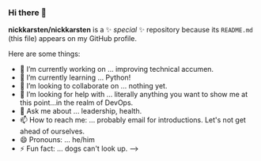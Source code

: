 ### Hi there 👋

**nickkarsten/nickkarsten** is a ✨ _special_ ✨ repository because its `README.md` (this file) appears on my GitHub profile.

Here are some things:

- 🔭 I’m currently working on ... improving technical accumen. 
- 🌱 I’m currently learning ... Python!
- 👯 I’m looking to collaborate on ... nothing yet.
- 🤔 I’m looking for help with ... literally anything you want to show me at this point...in the realm of DevOps. 
- 💬 Ask me about ... leadership, health. 
- 📫 How to reach me: ... probably email for introductions. Let's not get ahead of ourselves. 
- 😄 Pronouns: ... he/him
- ⚡ Fun fact: ... dogs can't look up. 
-->
